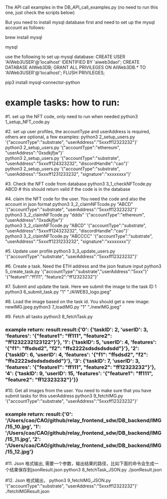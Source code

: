 The API call examples in the DB_API_call_examples.py (no need to run this one, just check the scripts below)

But you need to install mysql database first and need to set up the mysql account as follows:

brew install mysql

mysql

use the following to set up mysql database:
CREATE USER 'AIWeb3USER'@'localhost' IDENTIFIED BY 'aiweb3dao!';
CREATE DATABASE AIWeb3DB;
GRANT ALL PRIVILEGES ON AIWeb3DB.* TO 'AIWeb3USER'@'localhost';
FLUSH PRIVILEGES;

pip3 install mysql-connector-python


# example tasks: how to run: 
#1. set up the NFT code, only need to run when needed 
python3 1_setup_NFT_code.py

#2. set up user profiles, the accountType and userAddress is required, others are optional, a few examples:
python3 2_setup_users.py '{"accountType":"substrate", "userAddress":"5xxxff12323232"}'  
python3 2_setup_users.py '{"accountType":"ethereum", "userAddress":"0xsdkjfjw"}'  
python3 2_setup_users.py '{"accountType":"substrate", "userAddress":"5xxxff124323232", "discordHandle":"cao"}'  
python3 2_setup_users.py '{"accountType":"substrate", "userAddress":"5xxxff1231233232", "signature":"xxxxxxxx"}'

#3. Check the NFT code from database 
python3 3_1_checkNFTcode.py ABCD    # this should return valid if the code is in the database

#4. claim the NFT code for the user. You need the code and also the account in json format
python3 3_2_claimNFTcode.py "ABCD"  '{"accountType":"substrate", "userAddress":"5xxxff12323232"}'  
python3 3_2_claimNFTcode.py "ddds" '{"accountType":"ethereum", "userAddress":"0xsdkjfjw"}'  
python3 3_2_claimNFTcode.py "ABCD" '{"accountType":"substrate", "userAddress":"5xxxff124323232", "discordHandle":"cao"}'  
python3 3_2_claimNFTcode.py "ABCCCC" '{"accountType":"substrate", "userAddress":"5xxxff1231233232", "signature":"xxxxxxxx"}'

#5. Update user profile
python3 3_3_update_users.py '{"accountType":"substrate", "userAddress":"5xxxff12323232"}'

#6. Create a task. Need the ETH address and the json feature input
python3 5_create_task.py '{"accountType":"substrate","userAddress":"5xxx"}' '{"feature1":"ff111", "feature2":"ff12323232"}'  

#7. Submit and update the task. Here we submit the image to the task ID 1 
python3 6_submit_task.py "1" "./AIWEB3_logo.jpeg"

#8. Load the image based on the task id. You should get a new image: newIMG.jpeg
python3 7_loadIMG.py "1" "./newIMG.jpeg"

#9. Fetch all tasks
python3 8_fetchTask.py
### example return: result:result:{'0': {'taskID': 2, 'userID': 3, 'features': '{"feature1": "ff111", "feature2": "ff1232232123122"}'}, '1': {'taskID': 5, 'userID': 4, 'features': '{"f1": "ffsdsd2", "f2": "ffs2222sdsdsdsdsdd"}'}, '2': {'taskID': 6, 'userID': 4, 'features': '{"f1": "ffsdsd2", "f2": "ffs2222sdsdsdsdsdd"}'}, '3': {'taskID': 7, 'userID': 3, 'features': '{"feature1": "ff111", "feature2": "ff12323232"}'}, '4': {'taskID': 9, 'userID': 15, 'features': '{"feature1": "ff111", "feature2": "ff12323232"}'}}

#10. Get all images from the user. You need to make sure that you have submit tasks for this userAddress
python3 9_fetchIMG.py '{"accountType":"substrate", "userAddress":"5xxxff12323232"}'
### example return: result:{'0': '/Users/cao/CAO/github/relay_frontend_sdw/DB_backend/IMG/15_10.jpg', '1': '/Users/cao/CAO/github/relay_frontend_sdw/DB_backend/IMG/15_11.jpg', '2': '/Users/cao/CAO/github/relay_frontend_sdw/DB_backend/IMG/15_12.jpg'}


#11. Json 格式输出, 需要一个参数，输出结果的路径，比如下面的命令会生成一个结果保存到jsonResult.json
python3 8_fetchTask_JSON.py ./jsonResult.json

#12. Json 格式输出，
python3 9_fetchIMG_JSON.py '{"accountType":"substrate", "userAddress":"5xxxff12323232"}' ./fetchIMGResult.json